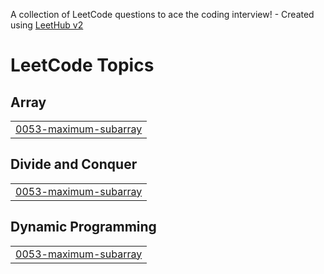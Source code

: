 A collection of LeetCode questions to ace the coding interview! - Created using [LeetHub v2](https://github.com/arunbhardwaj/LeetHub-2.0)
<!---LeetCode Topics Start-->
# LeetCode Topics
## Array
|  |
| ------- |
| [0053-maximum-subarray](https://github.com/MonikaGhadge25/LeetCode/tree/master/0053-maximum-subarray) |
## Divide and Conquer
|  |
| ------- |
| [0053-maximum-subarray](https://github.com/MonikaGhadge25/LeetCode/tree/master/0053-maximum-subarray) |
## Dynamic Programming
|  |
| ------- |
| [0053-maximum-subarray](https://github.com/MonikaGhadge25/LeetCode/tree/master/0053-maximum-subarray) |
<!---LeetCode Topics End-->
